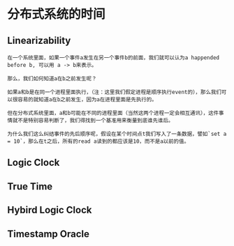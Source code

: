 # 分布式系统的时间

## Linearizability

    在一个系统里面，如果一个事件a发生在另一个事件b的前面，我们就可以认为a happended before b, 可以用 a -> b来表示。
    
    那么，我们如何知道a在b之前发生呢？
    
    如果a和b是在同一个进程里面执行，（注：这里我们假定进程是顺序执行event的），那么我们可以很容易的就知道a在b之前发生，因为a在进程里面是先执行的。
    
    但在分布式系统里面，a和b可能在不同的进程里面（当然这两个进程一定会相互通讯），这件事情就不是特别容易判断了，我们得找到一个基准用来衡量到底谁先谁后。

    为什么我们这么纠结事件的先后顺序呢，假设在某个时间点t我们写入了一条数据，譬如`set a = 10`，那么在t之后，所有的read a读到的都应该是10，而不是a以前的值。
    
## Logic Clock

## True Time

## Hybird Logic Clock

## Timestamp Oracle

